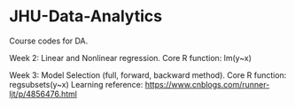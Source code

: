 # JHU-Data-Analytics
Course codes for DA.

Week 2: Linear and Nonlinear regression. Core R function: lm(y~x)

Week 3: Model Selection (full, forward, backward method). Core R function: regsubsets(y~x)
Learning reference: https://www.cnblogs.com/runner-ljt/p/4856476.html
